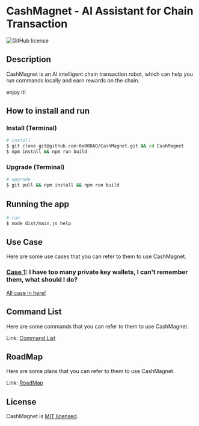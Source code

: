 # CashMagnet - AI Assistant for Chain Transaction

![GitHub license](https://img.shields.io/github/license/0x00DAO/CashMagnet)

## Description

CashMagnet is an AI intelligent chain transaction robot, which can help you run commands locally and earn rewards on the chain.

enjoy it!

## How to install and run

### Install (Terminal)

```bash
# install
$ git clone git@github.com:0x00DAO/CashMagnet.git && cd CashMagnet
$ npm install && npm run build
```

### Upgrade (Terminal)

```bash
# upgrade
$ git pull && npm install && npm run build
```

## Running the app

```bash
# run
$ node dist/main.js help

```

## Use Case

Here are some use cases that you can refer to them to use CashMagnet.

### [Case 1](wiki/UseCase.md#case-1-i-have-too-many-private-key-wallets-i-cant-remember-them-what-should-i-do): I have too many private key wallets, I can't remember them, what should I do?

[All case in here!](wiki/UseCase.md)

## Command List

Here are some commands that you can refer to them to use CashMagnet.

Link: [Command List](wiki/CommandList.md)

## RoadMap

Here are some plans that you can refer to them to use CashMagnet.

Link: [RoadMap](wiki/RoadMap.md)

## License

CashMagnet is [MIT licensed](LICENSE).
